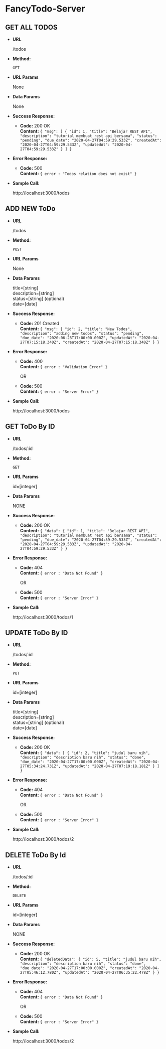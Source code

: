 # FancyTodo-Server

## GET ALL TODOS

* **URL**

  /todos

* **Method:**

  `GET`
  
*  **URL Params**

   None

* **Data Params**

  None

* **Success Response:**

  * **Code:** 200 OK<br />
    **Content:** `{
    "msg": [
        {
            "id": 1,
            "title": "Belajar REST API",
            "description": "tutorial membuat rest api bersama",
            "status": "pending",
            "due_date": "2020-04-27T04:59:29.533Z",
            "createdAt": "2020-04-27T04:59:29.533Z",
            "updatedAt": "2020-04-27T04:59:29.533Z"
        }
    ]
}`
 
* **Error Response:**

  * **Code:** 500 <br />
    **Content:** `{ error : "Todos relation does not exist" }`

* **Sample Call:**

  http://localhost:3000/todos

## ADD NEW ToDo

* **URL**

  /todos

* **Method:**

  `POST`
  
*  **URL Params**

   None

* **Data Params**

  title=[string] <br>
  description=[string] <br>
  status=[string] (optional)<br>
  date=[date]

* **Success Response:**

  * **Code:** 201 Created<br />
    **Content:** `{
    "msg": {
        "id": 2,
        "title": "New Todos",
        "description": "adding new todos",
        "status": "pending",
        "due_date": "2020-06-23T17:00:00.000Z",
        "updatedAt": "2020-04-27T07:15:18.340Z",
        "createdAt": "2020-04-27T07:15:18.340Z"
    }
}`
 
* **Error Response:**

  * **Code:** 400 <br />
    **Content:** `{ error : "Validation Error" }`

    OR

  * **Code:** 500 <br />
    **Content:** `{ error : "Server Error" }`

* **Sample Call:**

  http://localhost:3000/todos

## GET ToDo By ID

* **URL**

  /todos/:id

* **Method:**

  `GET`
  
*  **URL Params**

   id=[integer]

* **Data Params**

  NONE

* **Success Response:**

  * **Code:** 200 OK<br />
    **Content:** `{
    "data": {
        "id": 1,
        "title": "Belajar REST API",
        "description": "tutorial membuat rest api bersama",
        "status": "pending",
        "due_date": "2020-04-27T04:59:29.533Z",
        "createdAt": "2020-04-27T04:59:29.533Z",
        "updatedAt": "2020-04-27T04:59:29.533Z"
    }
}`
 
* **Error Response:**

  * **Code:** 404 <br />
    **Content:** `{ error : "Data Not Found" }`

    OR

  * **Code:** 500 <br />
    **Content:** `{ error : "Server Error" }`

* **Sample Call:**

  http://localhost:3000/todos/1

## UPDATE ToDo By ID

* **URL**

  /todos/:id

* **Method:**

  `PUT`
  
*  **URL Params**

   id=[integer]

* **Data Params**

  title=[string] <br>
  description=[string] <br>
  status=[string] (optional)<br>
  date=[date]

* **Success Response:**

  * **Code:** 200 OK<br />
    **Content:** `{
    "data": [
        {
            "id": 2,
            "title": "judul baru nih",
            "description": "description baru nih",
            "status": "done",
            "due_date": "2020-04-27T17:00:00.000Z",
            "createdAt": "2020-04-27T05:34:24.731Z",
            "updatedAt": "2020-04-27T07:19:18.181Z"
        }
    ]
}`
 
* **Error Response:**

  * **Code:** 404 <br />
    **Content:** `{ error : "Data Not Found" }`

    OR

  * **Code:** 500 <br />
    **Content:** `{ error : "Server Error" }`

* **Sample Call:**

  http://localhost:3000/todos/2

## DELETE ToDo By Id

* **URL**

  /todos/:id

* **Method:**

  `DELETE`
  
*  **URL Params**

   id=[integer]

* **Data Params**

  NONE

* **Success Response:**

  * **Code:** 200 OK<br />
    **Content:** `{
    "deletedData": {
        "id": 5,
        "title": "judul baru nih",
        "description": "description baru nih",
        "status": "done",
        "due_date": "2020-04-27T17:00:00.000Z",
        "createdAt": "2020-04-27T05:46:12.780Z",
        "updatedAt": "2020-04-27T06:35:22.478Z"
    }
}`
 
* **Error Response:**

  * **Code:** 404 <br />
    **Content:** `{ error : "Data Not Found" }`

    OR

  * **Code:** 500 <br />
    **Content:** `{ error : "Server Error" }`

* **Sample Call:**

  http://localhost:3000/todos/2